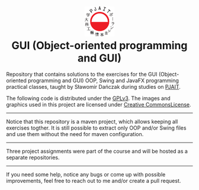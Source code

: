 <h1 align="center">
  <div>
    <img width="80" src="https://raw.githubusercontent.com/itischrisd/itis-PJATK/main/logo.svg" alt="" />
  </div>
  GUI (Object-oriented programming and GUI)
</h1>

Repository that contains solutions to the exercises for the GUI (Object-oriented programming and GUI) OOP, Swing and JavaFX programming practical classes, taught by Sławomir Dańczak during studies on [PJAIT](https://www.pja.edu.pl/en/).

The following code is distributed under the [GPLv3](./LICENSE).
The images and graphics used in this project are licensed under [Creative CommonsLicense](https://creativecommons.org/licenses/).

---

Notice that this repository is a maven project, which allows keeping all exercises togther. It is still possible to extract only OOP and/or Swing files and use them without the need for maven configuration.

---

Three project assignments were part of the course and will be hosted as a separate repositories.

---

If you need some help, notice any bugs or come up with possible improvements, feel free to reach out to me and/or create a pull request.
